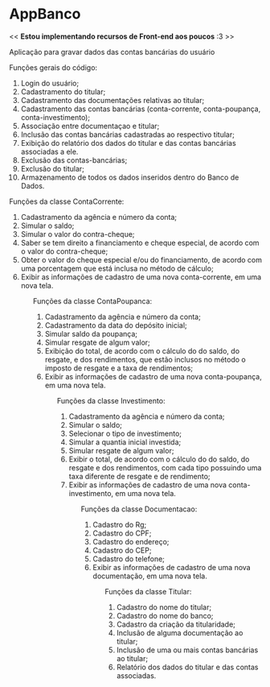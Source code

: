 # AppBanco

<< <b>Estou implementando recursos de Front-end aos poucos</b> :3 >>

Aplicação para gravar dados das contas bancárias do usuário

Funções gerais do código:
<ol>
<li>Login do usuário;</li>
<li>Cadastramento do titular;</li>
<li>Cadastramento das documentações relativas ao titular;</li>
<li>Cadastramento das contas bancárias (conta-corrente, conta-poupança, conta-investimento);</li>
<li>Associação entre documentaçao e titular;</li>
<li>Inclusão das contas bancárias cadastradas ao respectivo titular;</li>
<li>Exibição do relatório dos dados do titular e das contas bancárias associadas a ele.</li>
<li>Exclusão das contas-bancárias;</li>
<li>Exclusão do titular;</li>
<li>Armazenamento de todos os dados inseridos dentro do Banco de Dados.</li>
  </ol>

Funções da classe ContaCorrente:

<ol>
<li>Cadastramento da agência e número da conta;</li>
<li>Simular o saldo;</li>
<li>Simular o valor do contra-cheque;</li>
<li>Saber se tem direito a financiamento e cheque especial, de acordo com o valor do contra-cheque;</li>
<li>Obter o valor do cheque especial e/ou do financiamento, de acordo com uma porcentagem que está inclusa no método de cálculo;</li>
<li>Exibir as informações de cadastro de uma nova conta-corrente, em uma nova tela.</li>
 <ol>

Funções da classe ContaPoupanca:

<ol>
<li>Cadastramento da agência e número da conta;</li>
<li>Cadastramento da data do depósito inicial;</li>
<li>Simular saldo da poupança;</li>
<li>Simular resgate de algum valor;</li>
<li>Exibição do total, de acordo com o cálculo do do saldo, do resgate, e dos rendimentos, que estão inclusos no método o imposto de resgate e a taxa de rendimentos;</li>
<li>Exibir as informações de cadastro de uma nova conta-poupança, em uma nova tela.</li>
<ol>

Funções da classe Investimento:

<ol>
<li>Cadastramento da agência e número da conta;</li>
<li>Simular o saldo;</li>
<li>Selecionar o tipo de investimento;</li>
<li>Simular a quantia inicial investida;</li>
<li>Simular resgate de algum valor;</li>
<li>Exibir o total, de acordo com o cálculo do do saldo, do resgate e dos rendimentos, com cada tipo possuindo uma taxa diferente de resgate e de rendimento;</li>
<li>Exibir as informações de cadastro de uma nova conta-investimento, em uma nova tela.</li>
<ol>

Funções da classe Documentacao:

<ol>
<li>Cadastro do Rg;</li>
<li>Cadastro do CPF;</li>
<li>Cadastro do endereço;</li>
<li>Cadastro do CEP;</li>
<li>Cadastro do telefone;</li>
<li>Exibir as informações de cadastro de uma nova documentação, em uma nova tela.</li>
<ol>
  
Funções da classe Titular:

<ol>
<li>Cadastro do nome do titular;</li>
<li>Cadastro do nome do banco;</li>
<li>Cadastro da criação da titularidade;</li>
<li>Inclusão de alguma documentação ao titular;</li>
<li>Inclusão de uma ou mais contas bancárias ao titular;</li>
<li>Relatório dos dados do titular e das contas associadas.</li>
<ol>

